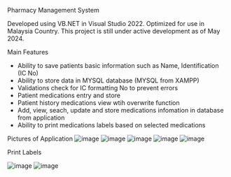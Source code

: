 Pharmacy Management System

Developed using VB.NET in Visual Studio 2022.
Optimized for use in Malaysia Country.
This project is still under active development as of May 2024.

Main Features
- Ability to save patients basic information such as Name, Identification (IC No)
- Ability to store data in MYSQL database (MYSQL from XAMPP)
- Validations check for IC formatting No to prevent errors
- Patient medications entry and store
- Patient history medications view wtih overwrite function
- Add, view, seach, update and store medications infomation in database from application
- Ability to print medications labels based on selected medications

Pictures of Application
![image](https://github.com/kenpeacez/Pharmacy-Management-System/assets/28534332/0bdbd3b0-8f62-4e03-8dc9-a51d5f4e54dd)
![image](https://github.com/kenpeacez/Pharmacy-Management-System/assets/28534332/14041a7e-8be2-4abb-854a-e87e13a9cdd6)
![image](https://github.com/kenpeacez/Pharmacy-Management-System/assets/28534332/36c55beb-55b4-4670-a9eb-86cbbc8517d5)
![image](https://github.com/kenpeacez/Pharmacy-Management-System/assets/28534332/da965863-4676-42ba-a3c3-f98a468c573d)
![image](https://github.com/kenpeacez/Pharmacy-Management-System/assets/28534332/457d4e1e-7ba2-4524-80c9-99f4b1e0b59e)

Print Labels 


![image](https://github.com/kenpeacez/Pharmacy-Management-System/assets/28534332/a0b166f5-1a73-4f97-ba9e-edfa4b3ca124)
![image](https://github.com/kenpeacez/Pharmacy-Management-System/assets/28534332/42ac4c0d-0bda-40e6-aada-8d7ffc2eac04)



